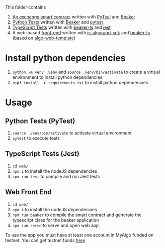 This folder contains 
1. [An exchange smart contract](exchange.py) written with [PyTeal](https://github.com/algorand/pyteal) and [Beaker](https://github.com/algorand-devrel/beaker)
2. [Python Tests](exchange.py) written with [Beaker](https://github.com/algorand-devrel/beaker) and [pytest](https://docs.pytest.org/en/7.1.x/)
3. [TypeScript Tests](web/spec/index.spec.ts) written with [beaker-ts](https://github.com/algorand-devrel/beaker-ts) and [jest](https://github.com/facebook/jest)
4. A web-based [front-end](web/) written with [js-algorand-sdk](https://github.com/algorand-devrel/beaker) and [beaker-ts](https://github.com/algorand-devrel/beaker-ts) (based on [algo-web-template](https://github.com/algorand-devrel/algo-web-template))

# Install python dependencies

1. `python -m venv .venv` and `source .venv/bin/activate` to create a virtual environment to install python dependencies
2. `pip3 install -r requirements.txt` to install python dependencies


# Usage

## Python Tests (PyTest)

1. `source .venv/bin/activate` to activate virtual environment
2. `pytest` to execute tests

## TypeScript Tests (Jest)

1. `cd web/`
2. `npm i` to install the nodeJS dependencies
4. `npm run test` to compile and run Jest tests

## Web Front End

1. `cd web/`
2. `npm i` to install the nodeJS dependencies
3. `npm run beaker` to compile the smart contract and generate the typescript class for the beaker application
4. `npm run serve` to serve and open web app

To use the app you must have at least one account in MyAlgo funded on testnet. You can get testnet funds [here](https://bank.testnet.algorand.network/)
